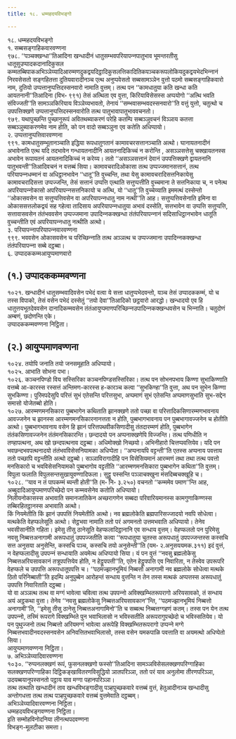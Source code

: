 ```yaml
---
title: १८. धम्महदयविभङ्गो

---
```

१८. धम्महदयविभङ्गो  
१. सब्बसङ्गाहिकवारवण्णना  
९७८. ‘‘पञ्‍चक्खन्धा’’तिआदिना खन्धादीनं धातुसम्भवपरियापन्‍नपातुभाव भूमन्तरतीसु धातूसुउप्पादकदानादिकुसल कम्मतब्बिपाकअभिञ्‍ञेय्यादिआरम्मणदुकद्वयदिट्ठादिकुसलत्तिकादितिकपञ्‍चकरूपलोकियदुकद्वयभेदभिन्‍नानं निरवसेसतो सङ्गहितत्ता दुतियवारादीनञ्‍च एत्थ अनुप्पवेसतो सब्बसामञ्‍ञेन वुत्तो पठमो सब्बसङ्गाहिकवारो नाम, दुतियो उप्पत्तानुप्पत्तिदस्सनवारो नामाति वुत्तम्। तत्थ पन ‘‘कामधातुया कति खन्धा कति आयतनानी’’तिआदिना (विभ॰ ९९१) तेसं अत्थिता एव वुत्ता, किरियाविसेसस्स अप्पयोगो ‘‘अत्थि भवति संविज्‍जती’’ति सामञ्‍ञकिरियाय विञ्‍ञेय्यभावतो, तेनायं ‘‘सम्भवासम्भवदस्सनवारो’’ति वत्तुं युत्तो, चतुत्थो च उपपत्तिक्खणे उप्पत्तानुप्पत्तिदस्सनवारोति तत्थ पातुभावापातुभाववचनतो।  
९७९. यथापुच्छन्ति पुच्छानुरूपं अवितथब्याकरणं परेहि कतम्पि सब्बञ्‍ञुवचनं विञ्‍ञाय कतत्ता सब्बञ्‍ञुब्याकरणमेव नाम होति, को पन वादो सब्बञ्‍ञुना एव कतेति अधिप्पायो।  
२. उप्पत्तानुप्पत्तिवारवण्णना  
९९१. कामधातुसम्भूतानञ्‍चाति इद्धिया रूपधातुगतानं कामावचरसत्तानञ्‍चाति अत्थो। घानायतनादीनं अभावेनाति एत्थ यदि तदभावेन गन्धायतनादीनि आयतनादिकिच्‍चं न करोन्ति , असञ्‍ञसत्तेसु चक्खायतनस्स अभावेन रूपायतनं आयतनादिकिच्‍चं न करेय्य। ततो ‘‘असञ्‍ञसत्तानं देवानं उपपत्तिक्खणे द्वायतनानि पातुभवन्ती’’तिआदिवचनं न वत्तब्बं सिया। कामावचरादिओकासा तत्थ उप्पज्‍जमानसत्तानं, तत्थ परियापन्‍नधम्मानं वा अधिट्ठानभावेन ‘‘धातू’’ति वुच्‍चन्ति, तथा येसु कामावचरादिसत्तनिकायेसु कामावचरादिसत्ता उप्पज्‍जन्ति, तेसं सत्तानं उप्पत्ति एत्थाति सत्तुप्पत्तीति वुच्‍चमाना ते सत्तनिकाया च, न पनेत्थ अपरियापन्‍नोकासो अपरियापन्‍नसत्तनिकायो च अत्थि, यो ‘‘धातू’’ति वुच्‍चेय्याति इममत्थं दस्सेन्तो ‘‘ओकासवसेन वा सत्तुप्पत्तिवसेन वा अपरियापन्‍नधातु नाम नत्थी’’ति आह। सत्तुप्पत्तिवसेनाति इमिना वा ओकाससत्तलोकद्वयं सह गहेत्वा तादिसाय अपरियापन्‍नधातुया अभावं दस्सेति, सत्तभावेन वा उप्पत्ति सत्तुप्पत्ति, सत्तावासवसेन तंतंभववसेन उप्पज्‍जमाना उपादिन्‍नकक्खन्धा तंतंपरियापन्‍नानं सदिसाधिट्ठानभावेन धातूति वुच्‍चन्तीति एवं अपरियापन्‍नधातु नत्थीति अत्थो।  
३. परियापन्‍नापरियापन्‍नवारवण्णना  
९९९. भववसेन ओकासवसेन च परिच्छिन्‍नाति तत्थ अञ्‍ञत्थ च उप्पज्‍जमाना उपादिन्‍नकक्खन्धा तंतंपरियापन्‍ना सब्बे दट्ठब्बा।  
६. उप्पादककम्मआयुप्पमाणवारो  


## (१.) उप्पादककम्मवण्णना

१०२१. खन्धादीनं धातुसम्भवादिवसेन पभेदं वत्वा ये सत्ता धातुप्पभेदवन्तो, यञ्‍च तेसं उप्पादककम्मं, यो च तस्स विपाको, तेसं वसेन पभेदं दस्सेतुं ‘‘तयो देवा’’तिआदिको छट्ठवारो आरद्धो। खन्धादयो एव हि धातुत्तयभूतदेववसेन दानादिकम्मवसेन तंतंआयुप्पमाणपरिच्छिन्‍नउपादिन्‍नकक्खन्धवसेन च भिन्‍नाति। चतुदोणं अम्बणं, छदोणन्ति एके।  
उप्पादककम्मवण्णना निट्ठिता।  


## (२.) आयुप्पमाणवण्णना

१०२४. तयोपि जनाति तयो जनसमूहाति अधिप्पायो।  
१०२५. आभाति सोभना पभा।  
१०२६. कञ्‍चनपिण्डो विय सस्सिरिका कञ्‍चनपिण्डसस्सिरिका। तत्थ पन सोभनपभाय किण्णा सुभाकिण्णाति वत्तब्बे आ-कारस्स रस्सत्तं अन्तिमण-कारस्स ह-कारञ्‍च कत्वा ‘‘सुभकिण्हा’’ति वुत्ता, अथ पन सुभेन किण्णा सुभकिण्णा। पुरिमपदेसुपि परित्तं सुभं एतेसन्ति परित्तसुभा, अप्पमाणं सुभं एतेसन्ति अप्पमाणसुभाति सुभ-सद्देन समासो योजेतब्बो होति।  
१०२७. आरम्मणमनसिकारा पुब्बभागेन कथिताति झानक्खणे ततो पच्छा वा परित्तादिकसिणारम्मणभावनाय आवज्‍जनेन च झानस्स आरम्मणमनसिकारनानत्तता न होति, पुब्बभागभावनाय पन पुब्बभागावज्‍जनेन च होतीति अत्थो। पुब्बभागभावनाय वसेन हि झानं परित्तपथवीकसिणादीसु तंतदारम्मणं होति, पुब्बभागेन तंतंकसिणावज्‍जनेन तंतंमनसिकारन्ति। छन्दादयो पन अप्पनाक्खणेपि विज्‍जन्ति। तत्थ पणिधीति न तण्हापत्थना, अथ खो छन्दपत्थनाव दट्ठब्बा। अधिमोक्खो निच्छयो। अभिनीहारो चित्तप्पवत्तियेव। यदि पन भवछन्दभवपत्थनादयो तंतंभवविसेसनियामका अधिप्पेता। ‘‘अप्पनायपि वट्टन्ती’’ति एतस्स अप्पनाय पवत्ताय ततो पच्छापि वट्टन्तीति अत्थो दट्ठब्बो। सञ्‍ञाविरागादीहि पन विसेसियमानं आरम्मणं तथा तथा तत्थ पवत्तो मनसिकारो च भवविसेसनियामको पुब्बभागोव वट्टतीति ‘‘आरम्मणमनसिकारा पुब्बभागेन कथिता’’ति वुत्तम्।  
विपुला फलाति विपुलसन्तसुखायुवण्णादिफला। सुट्ठु पस्सन्ति पञ्‍ञाचक्खुना मंसदिब्बचक्खूहि च।  
१०२८. ‘‘याव न तं पापकम्मं ब्यन्ती होती’’ति (म॰ नि॰ ३.२५०) वचनतो ‘‘कम्ममेव पमाण’’न्ति आह, अब्बुदादिआयुप्पमाणपरिच्छेदो पन कम्मवसेनेव कतोति अधिप्पायो।  
निलीयनोकासस्स अभावाति समानजातिकेन अच्छरागणेन सब्बदा परिवारियमानस्स कामगुणाकिण्णस्स तब्बिरहितट्ठानस्स अभावाति अत्थो।  
किं नियमेतीति किं झानं उपपत्तिं नियमेतीति अत्थो। नव ब्रह्मलोकेति ब्रह्मपारिसज्‍जादयो नवपि सोधेत्वा। मत्थकेति वेहप्फलेसूति अत्थो। सेट्ठभवा नामाति ततो परं अगमनतो उत्तमभवाति अधिप्पायो। तेनेव भवसीसानीति गहिता। इमेसु तीसु ठानेसूति वेहप्फलादिट्ठानानि एव सन्धाय वुत्तम्। वेहप्फलतो पन पुरिमेसु नवसु निब्बत्तअनागामी अरूपधातुं उपपज्‍जतीति कत्वा ‘‘रूपधातुया चुतस्स अरूपधातुं उपपज्‍जन्तस्स कस्सचि सत्त अनुसया अनुसेन्ति, कस्सचि पञ्‍च, कस्सचि तयो अनुसेन्ती’’ति (यम॰ २.अनुसययमक.३११) इदं वुत्तं, न वेहप्फलादीसु उपपन्‍नं सन्धायाति अयमेत्थ अधिप्पायो सिया। यं पन वुत्तं ‘‘नवसु ब्रह्मलोकेसु निब्बत्तअरियसावकानं तत्रूपपत्तियेव होति, न हेट्ठूपपत्ती’’ति, एतेन हेट्ठूपपत्ति एव निवारिता, न तेस्वेव उपरूपरि वेहप्फले च उपपत्ति अरूपधातूपपत्ति च। ‘‘पठमज्झानभूमियं निब्बत्तो अनागामी नव ब्रह्मलोके सोधेत्वा मत्थके ठितो परिनिब्बाती’’ति इदम्पि अनुपुब्बेन आरोहन्तं सन्धाय वुत्तन्ति न तेन तस्स मत्थकं अप्पत्तस्स अरूपधातुं उपपत्ति निवारिताति दट्ठब्बा।  
यो वा अञ्‍ञत्थ तत्थ वा मग्गं भावेत्वा चवित्वा तत्थ उपपन्‍नो अविक्खम्भितरूपरागो अरियसावको, तं सन्धाय अयं अट्ठकथा वुत्ता। तेनेव ‘‘नवसु ब्रह्मलोकेसु निब्बत्तअरियसावकान’’न्ति, ‘‘पठमज्झानभूमियं निब्बत्तो अनागामी’’ति, ‘‘इमेसु तीसु ठानेसु निब्बत्तअनागामिनो’’ति च सब्बत्थ निब्बत्तग्गहणं कतम्। तस्स पन येन तत्थ उपपन्‍नो, तस्मिं रूपरागे विक्खम्भिते पुन भवाभिलासो न भविस्सतीति अरूपरागुपच्छेदो च भविस्सतियेव। यो पन पुथुज्‍जनो तत्थ निब्बत्तो अरियमग्गं भावेत्वा अरूपेहि विक्खम्भितरूपरागो उप्पन्‍ने मग्गे निब्बत्तभवादीनवदस्सनवसेन अनिवत्तितभवाभिलासो, तस्स वसेन यमकपाळि पवत्ताति वा अयमत्थो अधिप्पेतो सिया।  
आयुप्पमाणवण्णना निट्ठिता।  
७. अभिञ्‍ञेय्यादिवारवण्णना  
१०३०. ‘‘रुप्पनलक्खणं रूपं, फुसनलक्खणो फस्सो’’तिआदिना सामञ्‍ञविसेसलक्खणपरिग्गाहिका सलक्खणपरिग्गाहिका दिट्ठिकङ्खावितरणविसुद्धियो ञातपरिञ्‍ञा, ततो परं याव अनुलोमा तीरणपरिञ्‍ञा, उदयब्बयानुपस्सनतो पट्ठाय याव मग्गा पहानपरिञ्‍ञा।  
तत्थ तत्थाति खन्धादीनं ताव खन्धविभङ्गादीसु पञ्हपुच्छकवारे वत्तब्बं वुत्तं, हेतुआदीनञ्‍च खन्धादीसु अन्तोगधत्ता तत्थ तत्थ पञ्हपुच्छकवारे वत्तब्बं वुत्तमेवाति दट्ठब्बम्।  
अभिञ्‍ञेय्यादिवारवण्णना निट्ठिता।  
धम्महदयविभङ्गवण्णना निट्ठिता।  
इति सम्मोहविनोदनिया लीनत्थपदवण्णना  
विभङ्ग-मूलटीका समत्ता।  